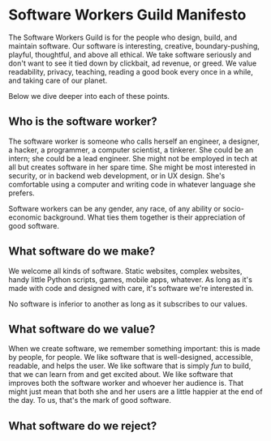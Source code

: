 # Software Workers Guild Manifesto

The Software Workers Guild is for the people who design, build, and maintain software. Our software is interesting, creative, boundary-pushing, playful, thoughtful, and above all ethical. We take software seriously and don't want to see it tied down by clickbait, ad revenue, or greed. We value readability, privacy, teaching, reading a good book every once in a while, and taking care of our planet.

Below we dive deeper into each of these points.

## Who is the software worker?

The software worker is someone who calls herself an engineer, a designer, a hacker, a programmer, a computer scientist, a tinkerer. She could be an intern; she could be a lead engineer. She might not be employed in tech at all but creates software in her spare time. She might be most interested in security, or in backend web development, or in UX design. She's comfortable using a computer and writing code in whatever language she prefers.

Software workers can be any gender, any race, of any ability or socio-economic background. What ties them together is their appreciation of good software. 

## What software do we make?

We welcome all kinds of software. Static websites, complex websites, handy little Python scripts, games, mobile apps, whatever. As long as it's made with code and designed with care, it's software we're interested in.

No software is inferior to another as long as it subscribes to our values.

## What software do we value?

When we create software, we remember something important: this is made by people, for people. We like software that is well-designed, accessible, readable, and helps the user. We like software that is simply *fun* to build, that we can learn from and get excited about. We like software that improves both the software worker and whoever her audience is. That might just mean that both she and her users are a little happier at the end of the day. To us, that's the mark of good software. 

## What software do we reject?


